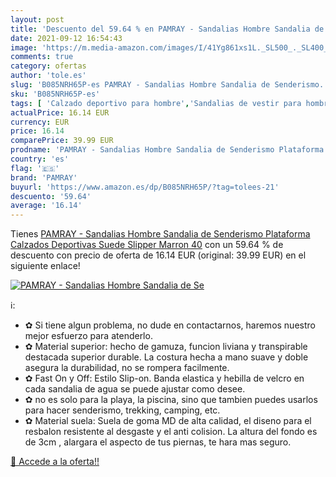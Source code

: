 ```yaml
---
layout: post
title: 'Descuento del 59.64 % en PAMRAY - Sandalias Hombre Sandalia de Se'
date: 2021-09-12 16:54:43
image: 'https://m.media-amazon.com/images/I/41Yg861xs1L._SL500_._SL400_.jpg'
comments: true
category: ofertas
author: 'tole.es'
slug: 'B085NRH65P-es PAMRAY - Sandalias Hombre Sandalia de Senderismo...'
sku: 'B085NRH65P-es'
tags: [ 'Calzado deportivo para hombre','Sandalias de vestir para hombre','Sandalias deportivas para hombre','Zapatillas y calzado deportivo para hombre','Zapatos','Zapatos para hombre','Zapatos y complementos','pamray','sandalia', ]
actualPrice: 16.14 EUR
currency: EUR
price: 16.14
comparePrice: 39.99 EUR
prodname: 'PAMRAY - Sandalias Hombre Sandalia de Senderismo Plataforma Calzados Deportivas Suede Slipper Marron 40'
country: 'es'
flag: '🇪🇸'
brand: 'PAMRAY'
buyurl: 'https://www.amazon.es/dp/B085NRH65P/?tag=tolees-21'
descuento: '59.64'
average: '16.14'
---
```


Tienes [PAMRAY - Sandalias Hombre Sandalia de Senderismo Plataforma Calzados Deportivas Suede Slipper Marron 40](https://www.amazon.es/dp/B085NRH65P/?tag=tolees-21) con un 59.64 % de descuento con precio de oferta de 16.14 EUR (original: 39.99 EUR) en el siguiente enlace!

[![PAMRAY - Sandalias Hombre Sandalia de Se](https://m.media-amazon.com/images/I/41Yg861xs1L._SL500_._SL400_.jpg)](https://www.amazon.es/dp/B085NRH65P/?tag=tolees-21)

ℹ️:

- ✿ Si tiene algun problema, no dude en contactarnos, haremos nuestro mejor esfuerzo para atenderlo.
- ✿ Material superior: hecho de gamuza, funcion liviana y transpirable destacada superior durable. La costura hecha a mano suave y doble asegura la durabilidad, no se rompera facilmente.
- ✿ Fast On y Off: Estilo Slip-on. Banda elastica y hebilla de velcro en cada sandalia de agua se puede ajustar como desee.
- ✿ no es solo para la playa, la piscina, sino que tambien puedes usarlos para hacer senderismo, trekking, camping, etc.
- ✿ Material suela: Suela de goma MD de alta calidad, el diseno para el resbalon resistente al desgaste y el anti colision. La altura del fondo es de 3cm , alargara el aspecto de tus piernas, te hara mas seguro.

[🛒 Accede a la oferta!!](https://www.amazon.es/dp/B085NRH65P/?tag=tolees-21)
